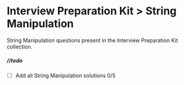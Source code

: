 # Interview Preparation Kit > String Manipulation

String Manipulation questions present in the Interview Preparation Kit collection.

##### //todo

- [ ] Add all String Manipulation solutions 0/5
